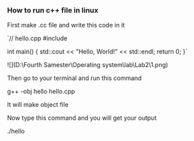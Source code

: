 ### How to run c++ file in linux

First make .cc file and write this code in it

`// hello.cpp
#include <iostream>

int main() {
    std::cout << "Hello, World!" << std::endl;
    return 0;
}`

![](D:\Fourth Samester\Operating system\lab\Lab2\1.png)

Then go to your terminal and run this command



g++ -obj hello hello.cpp



It will make object file 



Now type this command and you will get your output



./hello

